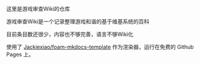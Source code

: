这里是游戏审查Wiki的仓库

游戏审查Wiki是一个记录整理游戏和谐的基于维基系统的百科

目前条目数还很少，内容也不够完善，语言不够Wiki化

使用了 [Jackiexiao/foam-mkdocs-template](https://github.com/Jackiexiao/foam-mkdocs-template) 作为渲染器，运行在免费的 Github Pages 上。
